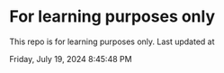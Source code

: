 # For learning purposes only
This repo is for learning purposes only.
Last updated at

Friday, July 19, 2024 8:45:48 PM

